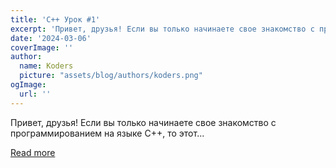```yaml
---
title: 'C++ Урок #1'
excerpt: 'Привет, друзья! Если вы только начинаете свое знакомство с программированием на языке C++, то этот...'
date: '2024-03-06'
coverImage: ''
author:
  name: Koders
  picture: "assets/blog/authors/koders.png"
ogImage:
  url: ''
---
```


Привет, друзья! Если вы только начинаете свое знакомство с программированием на языке C++, то этот...

[Read more](https://dev.to/islombek/c-piervyi-urok-2l46)

